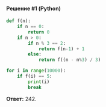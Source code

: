 #### Решение #1 (Python)
```python
def f(n):
    if n == 0:
        return 0
    if n > 0:
        if n % 3 == 2:
            return f(n-1) + 1
        else:
            return f((n - n%3) / 3)

for i in range(10000):
    if f(i) == 5:
        print(i)
        break
```
**Ответ:** 242.
